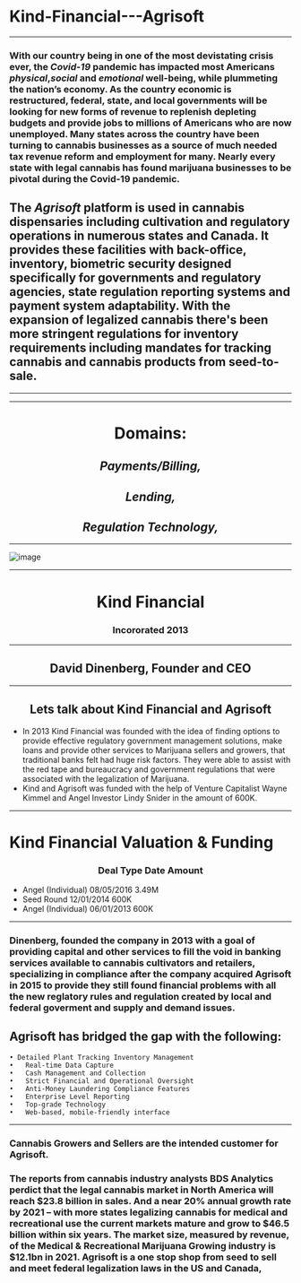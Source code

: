 # Kind-Financial---Agrisoft
---

### With our country being in one of the most devistating crisis ever,  the *Covid-19* pandemic has impacted most Americans *physical*,*social* and *emotional* well-being, while plummeting the nation’s economy.  As the country economic is restructured, federal, state, and local governments will be looking for new forms of revenue to replenish depleting budgets and provide jobs to millions of Americans who are now unemployed. Many states across the country have been turning to cannabis businesses as a source of much needed tax revenue reform and employment for many.  Nearly every state with legal cannabis has found marijuana businesses to be pivotal during the Covid-19 pandemic.
## The *Agrisoft* platform is used in cannabis dispensaries including cultivation and regulatory operations in numerous states and Canada.  It provides these facilities with back-office, inventory, biometric security designed specifically for governments and regulatory agencies, state regulation reporting systems and payment system adaptability.  With the expansion of legalized cannabis there's been more stringent regulations for inventory requirements including mandates for tracking cannabis and cannabis products from seed-to-sale.
---

---

 # <center> Domains:
  ## <center> *Payments/Billing,* 
  ## <center> *Lending,* 
  ## <center> *Regulation Technology,*
 ---
 
![image](https://theweedblog-com.exactdn.com/wp-content/uploads/kind-financial.png?strip=all&lossy=1&ssl=1)

---
# <center> Kind Financial
### <center> Incororated 2013
---
## <center> David Dinenberg, Founder and CEO
---
## <center>Lets talk about Kind Financial and Agrisoft


* In 2013 Kind Financial was founded with the idea of finding options to provide effective regulatory government management solutions, make loans and provide other services to Marijuana sellers and growers, that traditional banks felt had huge risk factors. They were able to assist with the red tape and bureaucracy and government regulations that were associated with the legalization of Marijuana.
* Kind and Agrisoft was funded with the help of Venture Capitalist Wayne Kimmel and Angel Investor Lindy Snider in the amount of 600K.
---

# Kind Financial Valuation & Funding

### <center> Deal Type         Date          Amount
*	Angel (Individual)	    		 08/05/2016     	3.49M
*	Seed Round				            12/01/2014	     600K
*	Angel (Individual)      	 06/01/2013   		 600K
---

### Dinenberg, founded the company in 2013 with a goal of providing capital and other services to fill the void in banking services available to cannabis cultivators and retailers, specializing in compliance after the company acquired Agrisoft in 2015 to provide they still found financial problems with all the new reglatory rules and regulation created by local and federal goverment and supply and demand issues. 

## Agrisoft has bridged the gap with the following:

    • Detailed Plant Tracking Inventory Management
    •	Real-time Data Capture
    •	Cash Management and Collection
    •	Strict Financial and Operational Oversight
    •	Anti-Money Laundering Compliance Features
    •	Enterprise Level Reporting
    •	Top-grade Technology
    •	Web-based, mobile-friendly interface

---
### Cannabis Growers and Sellers are the intended customer for Agrisoft.
### The reports from cannabis industry analysts BDS Analytics perdict that the legal cannabis market in North America will reach $23.8 billion in sales. And a near 20% annual growth rate by 2021 – with more states legalizing cannabis for medical and recreational use the current markets mature and grow to $46.5 billion within six years.  The market size, measured by revenue, of the Medical & Recreational Marijuana Growing industry is $12.1bn in 2021. Agrisoft is a one stop shop from seed to sell and meet federal legalization laws in the **US** and **Canada**,

    
   
